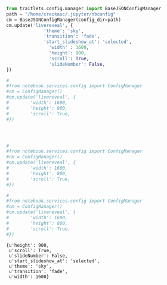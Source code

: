 

```python
from traitlets.config.manager import BaseJSONConfigManager
path = "/home/crackauc/.jupyter/nbconfig"
cm = BaseJSONConfigManager(config_dir=path)
cm.update('livereveal', {
              'theme': 'sky',
              'transition': 'fade',
              'start_slideshow_at': 'selected',
                'width' : 1600,
                'height': 900,
                'scroll': True,
                'slideNumber': False,
})

#
#from notebook.services.config import ConfigManager
#cm = ConfigManager()
#cm.update('livereveal', {
#        'width': 1600,
#        'height': 800,
#        'scroll': True,
#})




#
#from notebook.services.config import ConfigManager
#cm = ConfigManager()
#cm.update('livereveal', {
#        'width': 1600,
#        'height': 800,
#        'scroll': True,
#})

#
#from notebook.services.config import ConfigManager
#cm = ConfigManager()
#cm.update('livereveal', {
#        'width': 1600,
#        'height': 800,
#        'scroll': True,
#})

```




    {u'height': 900,
     u'scroll': True,
     u'slideNumber': False,
     u'start_slideshow_at': 'selected',
     u'theme': 'sky',
     u'transition': 'fade',
     u'width': 1600}


